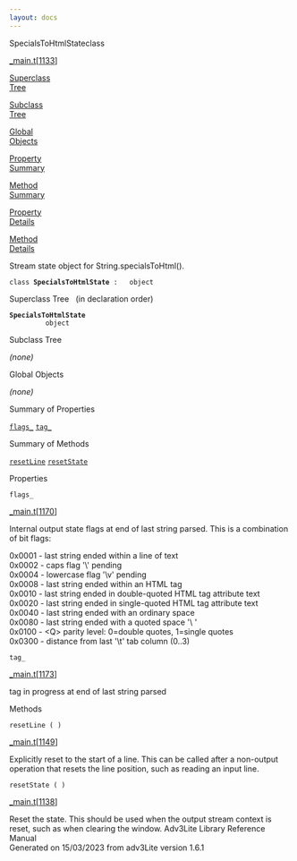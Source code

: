 ```yaml
---
layout: docs
---
```

<span class="title">SpecialsToHtmlState</span><span class="type">class</span>

[\_main.t](../file/_main.t.html)\[[1133](../source/_main.t.html#1133)\]

[Superclass  
Tree](#_SuperClassTree_)

[Subclass  
Tree](#_SubClassTree_)

[Global  
Objects](#_ObjectSummary_)

[Property  
Summary](#_PropSummary_)

[Method  
Summary](#_MethodSummary_)

[Property  
Details](#_Properties_)

[Method  
Details](#_Methods_)



Stream state object for String.specialsToHtml().

`class `**`SpecialsToHtmlState`**` :   object`



<span id="_SuperClassTree_"></span>



<span class="hdln">Superclass Tree</span>   (in declaration order)



**`SpecialsToHtmlState`**  
`         object`  
<span id="_SubClassTree_"></span>



<span class="hdln">Subclass Tree</span>  



*(none)* <span id="_ObjectSummary_"></span>



<span class="hdln">Global Objects</span>  



*(none)* <span id="_PropSummary_"></span>



<span class="hdln">Summary of Properties</span>  



[`flags_`](#flags_) [`tag_`](#tag_)

<span id="_MethodSummary_"></span>



<span class="hdln">Summary of Methods</span>  



[`resetLine`](#resetLine) [`resetState`](#resetState)

<span id="_Properties_"></span>



<span class="hdln">Properties</span>  



<span id="flags_"></span>

`flags_`

[\_main.t](../file/_main.t.html)\[[1170](../source/_main.t.html#1170)\]



Internal output state flags at end of last string parsed. This is a
combination of bit flags:

0x0001 - last string ended within a line of text  
0x0002 - caps flag '\\' pending  
0x0004 - lowercase flag '\v' pending  
0x0008 - last string ended within an HTML tag  
0x0010 - last string ended in double-quoted HTML tag attribute text  
0x0020 - last string ended in single-quoted HTML tag attribute text  
0x0040 - last string ended with an ordinary space  
0x0080 - last string ended with a quoted space '\\ '  
0x0100 - \<Q\> parity level: 0=double quotes, 1=single quotes  
0x0300 - distance from last '\t' tab column (0..3)



<span id="tag_"></span>

`tag_`

[\_main.t](../file/_main.t.html)\[[1173](../source/_main.t.html#1173)\]



tag in progress at end of last string parsed



<span id="_Methods_"></span>



<span class="hdln">Methods</span>  



<span id="resetLine"></span>

`resetLine ( )`

[\_main.t](../file/_main.t.html)\[[1149](../source/_main.t.html#1149)\]



Explicitly reset to the start of a line. This can be called after a
non-output operation that resets the line position, such as reading an
input line.



<span id="resetState"></span>

`resetState ( )`

[\_main.t](../file/_main.t.html)\[[1138](../source/_main.t.html#1138)\]



Reset the state. This should be used when the output stream context is
reset, such as when clearing the window.
Adv3Lite Library Reference Manual  
Generated on 15/03/2023 from adv3Lite version 1.6.1


